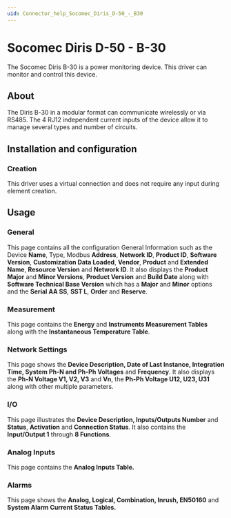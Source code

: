 ```yaml
---
uid: Connector_help_Socomec_Diris_D-50_-_B30
---
```


# Socomec Diris D-50 - B-30

The Socomec Diris B-30 is a power monitoring device. This driver can monitor and control this device.

## About

The Diris B-30 in a modular format can communicate wirelessly or via RS485. The 4 RJ12 independent current inputs of the device allow it to manage several types and number of circuits.

## Installation and configuration

### Creation

This driver uses a virtual connection and does not require any input during element creation.

## Usage

### General

This page contains all the configuration General Information such as the Device **Name**, Type, Modbus **Address**, **Network ID**, **Product ID**, **Software Version**, **Customization Data Loaded**, **Vendor**, **Product** and **Extended Name**, **Resource Version** and **Network ID**. It also displays the **Product Major** and **Minor Versions**, **Product Version** and **Build Date** along with **Software Technical Base Version** which has a **Major** and **Minor** options and the **Serial AA SS**, **SST L**, **Order** and **Reserve**.

### Measurement

This page contains the **Energy** and **Instruments Measurement Tables** along with the **Instantaneous Temperature Table**.

### Network Settings

This page shows the **Device Description, Date of Last Instance, Integration Time, System Ph-N and Ph-Ph Voltages** and **Frequency**. It also displays the **Ph-N Voltage V1, V2, V3** and **Vn**, the **Ph-Ph Voltage U12, U23, U31** along with other multiple parameters.

### I/O

This page illustrates the **Device Description, Inputs/Outputs Number** and **Status**, **Activation** and **Connection Status**. It also contains the **Input/Output 1** through **8 Functions**.

### Analog Inputs

This page contains the **Analog Inputs Table.**

### Alarms

This page shows the **Analog, Logical, Combination, Inrush, EN50160** and **System Alarm Current Status Tables.**
